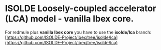 # ISOLDE Loosely-coupled accelerator (LCA) model - vanilla Ibex core. 
For redmule plus **vanilla Ibex core** you have to use  the **isolde/lca** branch:
[https://github.com/ISOLDE-Project/ibex/tree/isolde/lca](https://github.com/ISOLDE-Project/ibex/tree/isolde/lca)